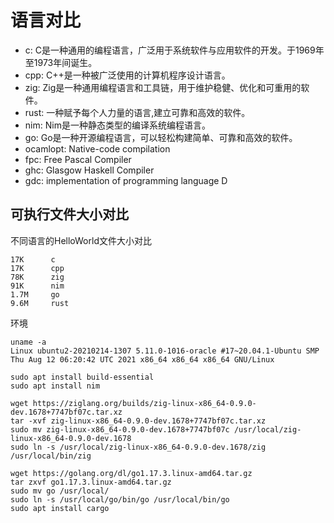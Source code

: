 # 语言对比

- c: C是一种通用的编程语言，广泛用于系统软件与应用软件的开发。于1969年至1973年间诞生。
- cpp: C++是一种被广泛使用的计算机程序设计语言。
- zig: Zig是一种通用编程语言和工具链，用于维护稳健、优化和可重用的软件。
- rust: 一种赋予每个人力量的语言,建立可靠和高效的软件。
- nim: Nim是一种静态类型的编译系统编程语言。
- go: Go是一种开源编程语言，可以轻松构建简单、可靠和高效的软件。
- ocamlopt: Native-code compilation
- fpc: Free Pascal Compiler
- ghc: Glasgow Haskell Compiler
- gdc: implementation of programming language D

## 可执行文件大小对比

不同语言的HelloWorld文件大小对比

```
17K 	 c
17K 	 cpp
78K 	 zig
91K 	 nim
1.7M 	 go
9.6M 	 rust
```

环境

```
uname -a
Linux ubuntu2-20210214-1307 5.11.0-1016-oracle #17~20.04.1-Ubuntu SMP Thu Aug 12 06:20:42 UTC 2021 x86_64 x86_64 x86_64 GNU/Linux

sudo apt install build-essential
sudo apt install nim

wget https://ziglang.org/builds/zig-linux-x86_64-0.9.0-dev.1678+7747bf07c.tar.xz
tar -xvf zig-linux-x86_64-0.9.0-dev.1678+7747bf07c.tar.xz
sudo mv zig-linux-x86_64-0.9.0-dev.1678+7747bf07c /usr/local/zig-linux-x86_64-0.9.0-dev.1678
sudo ln -s /usr/local/zig-linux-x86_64-0.9.0-dev.1678/zig /usr/local/bin/zig

wget https://golang.org/dl/go1.17.3.linux-amd64.tar.gz
tar zxvf go1.17.3.linux-amd64.tar.gz
sudo mv go /usr/local/
sudo ln -s /usr/local/go/bin/go /usr/local/bin/go
sudo apt install cargo

```